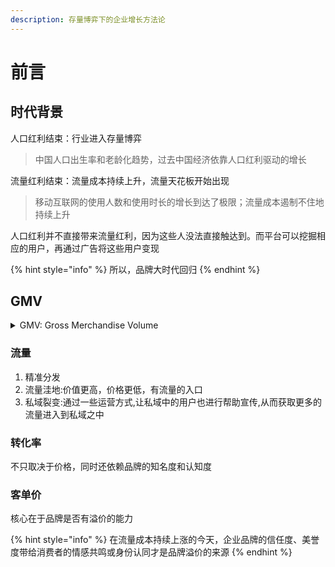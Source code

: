```yaml
---
description: 存量博弈下的企业增长方法论
---
```


# 前言

## 时代背景

人口红利结束：行业进入存量博弈

> 中国人口出生率和老龄化趋势，过去中国经济依靠人口红利驱动的增长

流量红利结束：流量成本持续上升，流量天花板开始出现

> 移动互联网的使用人数和使用时长的增长到达了极限；流量成本遏制不住地持续上升



人口红利并不直接带来流量红利，因为这些人没法直接触达到。而平台可以挖掘相应的用户，再通过广告将这些用户变现

{% hint style="info" %}
所以，品牌大时代回归
{% endhint %}

## GMV

<details>

<summary>GMV: Gross Merchandise Volume</summary>

商品交易总额 = 流量 x 转化率 x 客单价 x 复购率

</details>

### 流量

1. 精准分发
2. 流量洼地:价值更高，价格更低，有流量的入口
3. 私域裂变:通过一些运营方式,让私域中的用户也进行帮助宣传,从而获取更多的流量进入到私域之中

### 转化率

不只取决于价格，同时还依赖品牌的知名度和认知度

### 客单价

核心在于品牌是否有溢价的能力

{% hint style="info" %}
在流量成本持续上涨的今天，企业品牌的信任度、美誉度带给消费者的情感共鸣或身份认同才是品牌溢价的来源
{% endhint %}
